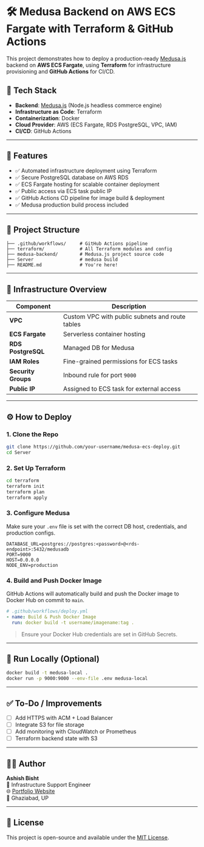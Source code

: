 # 🛠️ Medusa Backend on AWS ECS Fargate with Terraform & GitHub Actions

This project demonstrates how to deploy a production-ready [Medusa.js](https://medusajs.com/) backend on **AWS ECS Fargate**, using **Terraform** for infrastructure provisioning and **GitHub Actions** for CI/CD.

## 📆 Tech Stack

- **Backend**: [Medusa.js](https://medusajs.com/) (Node.js headless commerce engine)
- **Infrastructure as Code**: Terraform
- **Containerization**: Docker
- **Cloud Provider**: AWS (ECS Fargate, RDS PostgreSQL, VPC, IAM)
- **CI/CD**: GitHub Actions

---

## 🚀 Features

- ✅ Automated infrastructure deployment using Terraform
- ✅ Secure PostgreSQL database on AWS RDS
- ✅ ECS Fargate hosting for scalable container deployment
- ✅ Public access via ECS task public IP
- ✅ GitHub Actions CD pipeline for image build & deployment
- ✅ Medusa production build process included

---

## 📁 Project Structure

```
├── .github/workflows/     # GitHub Actions pipeline
├── terraform/             # All Terraform modules and config
├── medusa-backend/        # Medusa.js project source code
├── Server                 # medusa build
├── README.md              # You're here!
```

---

## 🧱 Infrastructure Overview

| Component       | Description                                     |
|----------------|-------------------------------------------------|
| **VPC**        | Custom VPC with public subnets and route tables |
| **ECS Fargate**| Serverless container hosting                    |
| **RDS PostgreSQL** | Managed DB for Medusa                     |
| **IAM Roles**  | Fine-grained permissions for ECS tasks          |
| **Security Groups** | Inbound rule for port `9000`              |
| **Public IP**  | Assigned to ECS task for external access        |

---

## ⚙️ How to Deploy

### 1. Clone the Repo

```bash
git clone https://github.com/your-username/medusa-ecs-deploy.git
cd Server
```

### 2. Set Up Terraform

```bash
cd terraform
terraform init
terraform plan
terraform apply
```

### 3. Configure Medusa

Make sure your `.env` file is set with the correct DB host, credentials, and production configs.

```env
DATABASE_URL=postgres://postgres:<password>@<rds-endpoint>:5432/medusadb
PORT=9000
HOST=0.0.0.0
NODE_ENV=production
```

### 4. Build and Push Docker Image

GitHub Actions will automatically build and push the Docker image to Docker Hub on commit to `main`.

```yaml
# .github/workflows/deploy.yml
- name: Build & Push Docker Image
  run: docker build -t username/imagename:tag .
```

> Ensure your Docker Hub credentials are set in GitHub Secrets.

---

## 🐳 Run Locally (Optional)

```bash
docker build -t medusa-local .
docker run -p 9000:9000 --env-file .env medusa-local
```

---

## ✅ To-Do / Improvements

- [ ] Add HTTPS with ACM + Load Balancer
- [ ] Integrate S3 for file storage
- [ ] Add monitoring with CloudWatch or Prometheus
- [ ] Terraform backend state with S3

---

## 👨‍💼 Author

**Ashish Bisht**  
💼 Infrastructure Support Engineer  
🌐 [Portfolio Website](https://portfoliowebsite-ebon-eta.vercel.app/)  
📍 Ghaziabad, UP  


---

## 📝 License

This project is open-source and available under the [MIT License](LICENSE).



